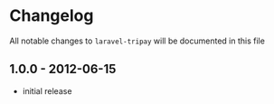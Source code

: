# Changelog

All notable changes to `laravel-tripay` will be documented in this file

## 1.0.0 - 2012-06-15

- initial release
